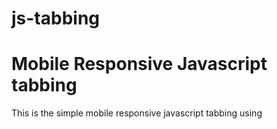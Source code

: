 # js-tabbing

# Mobile Responsive Javascript tabbing

This is the simple mobile responsive javascript tabbing using 